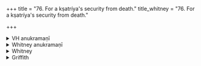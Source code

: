 +++
title = "76. For a kṣatríya's security from death."
title_whitney = "76. For a kṣatríya's security from death."

+++

<details><summary>VH anukramaṇī</summary>

आयुष्यम्।  
१-४ कबन्धः। सान्तपनाग्निः। अनुष्टुप्, ३ ककुम्मती।
</details>

<details><summary>Whitney anukramaṇī</summary>

[Kabandha.—caturṛcam. sāṁtapanāgneyam. ānuṣṭubham: 3. kakummatī.]
</details>



<details><summary>Whitney</summary>

### Comment
Found also in Pāipp. xix. Used by Kāuś. (50. 4), with i. 26, 27 and vi. 3, by one desirous of success in conquest, and for other like purposes.


### Translations
Translated: Ludwig, p. 459; Griffith, i. 286.
</details>

<details><summary>Griffith</summary>

A benediction on a new-born Kshatriya child
</details>

